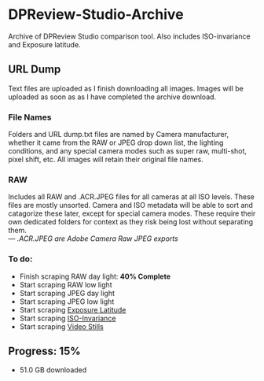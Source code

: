# DPReview-Studio-Archive
Archive of DPReview Studio comparison tool. Also includes ISO-invariance and Exposure latitude.

## URL Dump
Text files are uploaded as I finish downloading all images. Images will be uploaded as soon as as I have completed the archive download.
### File Names
Folders and URL dump.txt files are named by Camera manufacturer, whether it came from the RAW or JPEG drop down list, the lighting conditions, and any special camera modes such as super raw, multi-shot, pixel shift, etc. All images will retain their original file names.

### RAW
Includes all RAW and .ACR.JPEG files for all cameras at all ISO levels. These files are mostly unsorted. Camera and ISO metadata will be able to sort and catagorize these later, except for special camera modes. These require their own dedicated folders for context as they risk being lost without separating them.  
— *.ACR.JPEG are Adobe Camera Raw JPEG exports*

### To do:
- Finish scraping RAW day light: **40% Complete**
- Start scraping RAW low light
- Start scraping JPEG day light
- Start scraping JPEG low light
- Start scraping [Exposure Latitude](https://www.dpreview.com/reviews/image-comparison/fullscreen?attr144_0=canon_eos80d&attr144_1=samsung_nx1&attr144_2=nikon_d7200&attr144_3=sony_a7rii&attr146_0=100_5&attr146_1=100_5&attr146_2=100_5&attr146_3=100_5&normalization=full&widget=327&x=0.10369374795587384&y=-0.9376650802474712)
- Start scraping [ISO-Invariance](https://www.dpreview.com/reviews/image-comparison/fullscreen?normalization=full&widget=487)
- Start scraping [Video Stills](https://www.dpreview.com/reviews/image-comparison/fullscreen?widget=131)

## Progress: 15%
- 51.0 GB downloaded
